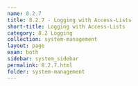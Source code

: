 ```yaml
---
name: 8.2.7
title: 8.2.7 - Logging with Access-Lists
short-title: Logging with Access-Lists
category: 8.2 Logging
collection: system-management
layout: page
exam: both
sidebar: system_sidebar
permalink: 8.2.7.html
folder: system-management
---
```


